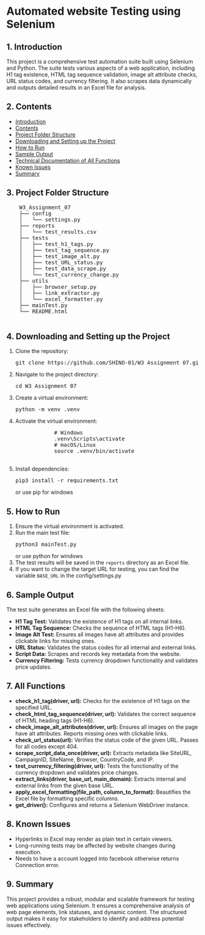 <body>
    <h1>Automated website Testing using Selenium</h1>
    <h2 id="introduction">1. Introduction</h2>
    <p>This project is a comprehensive test automation suite built using Selenium and Python. The suite tests various aspects of a web application, including H1 tag existence, HTML tag sequence validation, image alt attribute checks, URL status codes, and currency filtering. It also scrapes data dynamically and outputs detailed results in an Excel file for analysis.</p>
    <h2 id="contents">2. Contents</h2>
    <ul>
        <li><a href="#introduction">Introduction</a></li>
        <li><a href="#contents">Contents</a></li>
        <li><a href="#folder-structure">Project Folder Structure</a></li>
        <li><a href="#setup">Downloading and Setting up the Project</a></li>
        <li><a href="#how-to-run">How to Run</a></li>
        <li><a href="#sample-output">Sample Output</a></li>
        <li><a href="#documentation">Technical Documentation of All Functions</a></li>
        <li><a href="#known-issues">Known Issues</a></li>
        <li><a href="#summary">Summary</a></li>
    </ul>
    <h2 id="folder-structure">3. Project Folder Structure</h2>
    <pre>
    W3_Assignment_07
    ├── config
    │   └── settings.py
    ├── reports
    │   └── test_results.csv
    ├── tests
    │   ├── test_h1_tags.py
    │   ├── test_tag_sequence.py
    │   ├── test_image_alt.py
    │   ├── test_URL_status.py
    │   ├── test_data_scrape.py
    │   └── test_currency_change.py
    ├── utils
    │   ├── browser_setup.py
    │   ├── link_extractor.py
    │   └── excel_formatter.py
    ├── mainTest.py
    └── README.html
    </pre>
    <h2 id="setup">4. Downloading and Setting up the Project</h2>
    <ol>
        <li>Clone the repository:</li>
        <pre>git clone https://github.com/SHINO-01/W3_Assignment_07.git</pre>
        <li>Navigate to the project directory:</li>
        <pre>cd W3_Assignment_07</pre>
        <li>Create a virtual environment:</li>
        <pre>python -m venv .venv</pre>
        <li>Activate the virtual environment:</li>
        <pre>
            # Windows
            .venv\Scripts\activate
            # macOS/Linux
            source .venv/bin/activate
        </pre>
        <li>Install dependencies:</li>
        <pre>pip3 install -r requirements.txt</pre> or use pip for windows
    </ol>
    <h2 id="how-to-run">5. How to Run</h2>
    <ol>
        <li>Ensure the virtual environment is activated.</li>
        <li>Run the main test file:</li>
        <pre>python3 mainTest.py</pre> or use python for windows
        <li>The test results will be saved in the <code>reports</code> directory as an Excel file.</li>
        <li>If you want to change the target URL for testing, you can find the variable <code>BASE_URL</code> in the config/settings.py</li>
    </ol>
    <h2 id="sample-output">6. Sample Output</h2>
    <p>The test suite generates an Excel file with the following sheets:</p>
    <ul>
        <li><strong>H1 Tag Test:</strong> Validates the existence of H1 tags on all internal links.</li>
        <li><strong>HTML Tag Sequence:</strong> Checks the sequence of HTML tags (H1-H6).</li>
        <li><strong>Image Alt Test:</strong> Ensures all images have alt attributes and provides clickable links for missing ones.</li>
        <li><strong>URL Status:</strong> Validates the status codes for all internal and external links.</li>
        <li><strong>Script Data:</strong> Scrapes and records key metadata from the website.</li>
        <li><strong>Currency Filtering:</strong> Tests currency dropdown functionality and validates price updates.</li>
    </ul>
    <h2 id="documentation">7. All Functions</h2>
    <ul>
        <li><strong>check_h1_tag(driver, url):</strong> Checks for the existence of H1 tags on the specified URL.</li>
        <li><strong>check_html_tag_sequence(driver, url):</strong> Validates the correct sequence of HTML heading tags (H1-H6).</li>
        <li><strong>check_image_alt_attributes(driver, url):</strong> Ensures all images on the page have alt attributes. Reports missing ones with clickable links.</li>
        <li><strong>check_url_status(url):</strong> Verifies the status code of the given URL. Passes for all codes except 404.</li>
        <li><strong>scrape_script_data_once(driver, url):</strong> Extracts metadata like SiteURL, CampaignID, SiteName, Browser, CountryCode, and IP.</li>
        <li><strong>test_currency_filtering(driver, url):</strong> Tests the functionality of the currency dropdown and validates price changes.</li>
        <li><strong>extract_links(driver, base_url, main_domain):</strong> Extracts internal and external links from the given base URL.</li>
        <li><strong>apply_excel_formatting(file_path, column_to_format):</strong> Beautifies the Excel file by formatting specific columns.</li>
        <li><strong>get_driver():</strong> Configures and returns a Selenium WebDriver instance.</li>
    </ul>
    <h2 id="known-issues">8. Known Issues</h2>
    <ul>
        <li>Hyperlinks in Excel may render as plain text in certain viewers.</li>
        <li>Long-running tests may be affected by website changes during execution.</li>
        <li>Needs to have a account logged into facebook otherwise returns Connection error.</li>
    </ul>
    <h2 id="summary">9. Summary</h2>
    <p>This project provides a robust, modular and scalable framework for testing web applications using Selenium. It ensures a comprehensive analysis of web page elements, link statuses, and dynamic content. The structured output makes it easy for stakeholders to identify and address potential issues effectively.</p>
</body>
